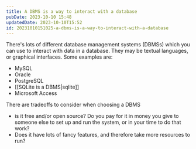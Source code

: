 ```yaml
---
title: A DBMS is a way to interact with a database
pubDate: 2023-10-10 15:48
updatedDate: 2023-10-10T15:52
id: 20231010151025-a-dbms-is-a-way-to-interact-with-a-database
---
```

There's lots of different database management systems (DBMSs) which you can use to interact with data in a database. They may be textual languages, or graphical interfaces. Some examples are:

- MySQL
- Oracle
- PostgreSQL
- [[SQLite is a DBMS|sqlite]]
- Microsoft Access

There are tradeoffs to consider when choosing a DBMS
- is it free and/or open source? Do you pay for it in money you give to someone else to set up and run the system, or in your time to do that work?
- Does it have lots of fancy features, and therefore take more resources to run?